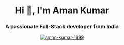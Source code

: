 <h1 align="center">Hi 👋, I'm Aman Kumar</h1>
<h3 align="center">A passionate Full-Stack developer from India</h3>

<p align="center"> <a href="https://github.com/ryo-ma/github-profile-trophy"><img src="https://github-profile-trophy.vercel.app/?username=aman-kumar-1999" alt="aman-kumar-1999" /></a> </p>

